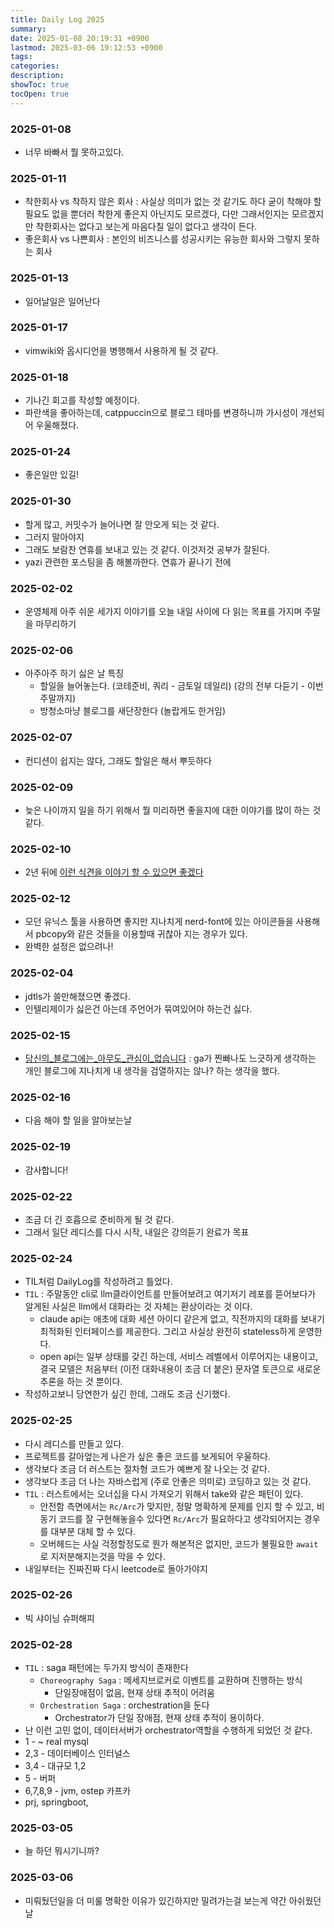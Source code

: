 ```yaml
---
title: Daily Log 2025
summary: 
date: 2025-01-08 20:19:31 +0900
lastmod: 2025-03-06 19:12:53 +0900
tags: 
categories: 
description: 
showToc: true
tocOpen: true
---
```


### 2025-01-08
- 너무 바빠서 뭘 못하고있다.

### 2025-01-11
- 착한회사 vs 착하지 않은 회사 : 사실상 의미가 없는 것 같기도 하다 굳이 착해야 할 필요도 없을 뿐더러 착한게 좋은지 아닌지도 모르겠다, 다만 그래서인지는 모르겠지만 착한회사는 없다고 보는게 마음다칠 일이 없다고 생각이 든다.
- 좋은회사 vs 나쁜회사 : 본인의 비즈니스를 성공시키는 유능한 회사와 그렇지 못하는 회사

### 2025-01-13
- 일어날일은 일어난다

### 2025-01-17
- vimwiki와 옵시디언을 병행해서 사용하게 될 것 같다.


### 2025-01-18
- 기나긴 회고를 작성할 예정이다.
- 파란색을 좋아하는데, catppuccin으로 블로그 테마를 변경하니까 가시성이 개선되어 우울해졌다.

### 2025-01-24
- 좋은일만 있길!


### 2025-01-30
- 할게 많고, 커밋수가 늘어나면 잘 안오게 되는 것 같다.
- 그러지 말아야지
- 그래도 보람찬 연휴를 보내고 있는 것 같다. 이것저것 공부가 잘된다.
- yazi 관련한 포스팅을 좀 해볼까한다. 연휴가 끝나기 전에

### 2025-02-02
- 운영체제 아주 쉬운 세가지 이야기를 오늘 내일 사이에 다 읽는 목표를 가지며 주말을 마무리하기

### 2025-02-06
- 아주아주 하기 싫은 날 특징
	- 할일을  늘어놓는다. (코테준비, 쿼리 - 금토일 데일리) (강의 전부 다듣기 - 이번주말까지)
	- 방청소마냥 블로그를 새단장한다 (놀랍게도 한거임)

### 2025-02-07
- 컨디션이 쉽지는 않다, 그래도 할일은 해서 뿌듯하다

### 2025-02-09
- 늦은 나이까지 일을 하기 위해서 뭘 미리하면 좋을지에 대한 이야기를 많이 하는 것 같다.

### 2025-02-10
- 2년 뒤에 [이런 식견을 이야기 할 수 있으면 좋겠다](https://chriskiehl.com/article/thoughts-after-10-years)

### 2025-02-12
- 모던 유닉스 툴을 사용하면 좋지만 지나치게 nerd-font에 있는 아이콘들을 사용해서 pbcopy와 같은 것들을 이용할때 귀찮아 지는 경우가 있다.
- 완벽한 설정은 없으려나!

### 2025-02-04
- jdtls가 쓸만해졌으면 좋겠다.
- 인텔리제이가 싫은건 아는데 주언어가 묶여있어야 하는건 싫다.


### 2025-02-15
- [당신의_블로그에는_아무도_관심이_없습니다](https://news.hada.io/topic?id=9833) : ga가 찐빠나도 느긋하게 생각하는 개인 블로그에 지나치게 내 생각을 검열하지는 않나? 하는 생각을 했다.

### 2025-02-16
- 다음 해야 할 일을 알아보는날

### 2025-02-19
- 감사합니다!

### 2025-02-22
- 조금 더 긴 호흡으로 준비하게 될 것 같다.
- 그래서 일단 레디스를 다시 시작, 내일은 강의듣기 완료가 목표

### 2025-02-24
- TIL처럼 DailyLog를 작성하려고 틀었다.
- `TIL` : 주말동안 cli로 llm클라이언트를 만들어보려고 여기저기 레포를 뜯어보다가 알게된 사실은 llm에서 대화라는 것 자체는 환상이라는 것 이다.
	- claude api는 애초에 대화 세션 아이디 같은게 없고, 직전까지의 대화를 보내기 최적화된 인터페이스를 제공한다. 그리고 사실상 완전히 stateless하게 운영한다.
	- open api는 일부 상태를 갖긴 하는데, 서비스 레벨에서 이루어지는 내용이고, 결국 모델은 처음부터 (이전 대화내용이 조금 더 붙은) 문자열 토큰으로 새로운 추론을 하는 것 뿐이다.
- 작성하고보니 당연한가 싶긴 한데, 그래도 조금 신기했다.


### 2025-02-25
- 다시 레디스를 만들고 있다.
- 프로젝트를 갈아엎는게 나은가 싶은 좋은 코드를 보게되어 우울하다.
- 생각보다 조금 더 러스트는 절차형 코드가 예쁘게 잘 나오는 것 같다.
- 생각보다 조금 더 나는 자바스럽게 (주로 안좋은 의미로) 코딩하고 있는 것 같다.
- `TIL` : 러스트에서는 오너십을 다시 가져오기 위해서 take와 같은 패턴이 있다. 
	- 안전함 측면에서는 `Rc/Arc`가 맞지만, 정말 명확하게 문제를 인지 할 수 있고, 비동기 코드를 잘 구현해놓을수 있다면 `Rc/Arc`가 필요하다고 생각되어지는 경우를 대부분 대체 할 수 있다.
	- 오버헤드는 사실 걱정할정도로 뭔가 해본적은 없지만, 코드가 불필요한 `await`로 지저분해지는것을 막을 수 있다.
- 내일부터는 진짜진짜 다시 leetcode로 돌아가야지

### 2025-02-26
- 빅 샤이닝 슈퍼해피


### 2025-02-28
- `TIL` : saga 패턴에는 두가지 방식이 존재한다
	- `Choreography Saga` : 메세지브로커로 이벤트를 교환하며 진행하는 방식
		- 단일장애점이 없음, 현재 상태 추적이 어려움
	- `Orchestration Saga` : orchestration을 둔다
		- Orchestrator가 단일 장애점, 현재 상태 추적이 용이하다.
- 난 이런 고민 없이, 데이터서버가 orchestrator역할을 수행하게 되었던 것 같다.
- 1 - ~ real mysql
- 2,3 - 데이터베이스 인터널스
- 3,4 - 대규모 1,2
- 5 - 버퍼
- 6,7,8,9 - jvm, ostep 카프카
- prj, springboot, 

### 2025-03-05
- 늘 하던 뭐시기니까?

### 2025-03-06
- 미뤄뒀던일을 더 미룰 명확한 이유가 있긴하지만 밀려가는걸 보는게 약간 아쉬웠던 날
